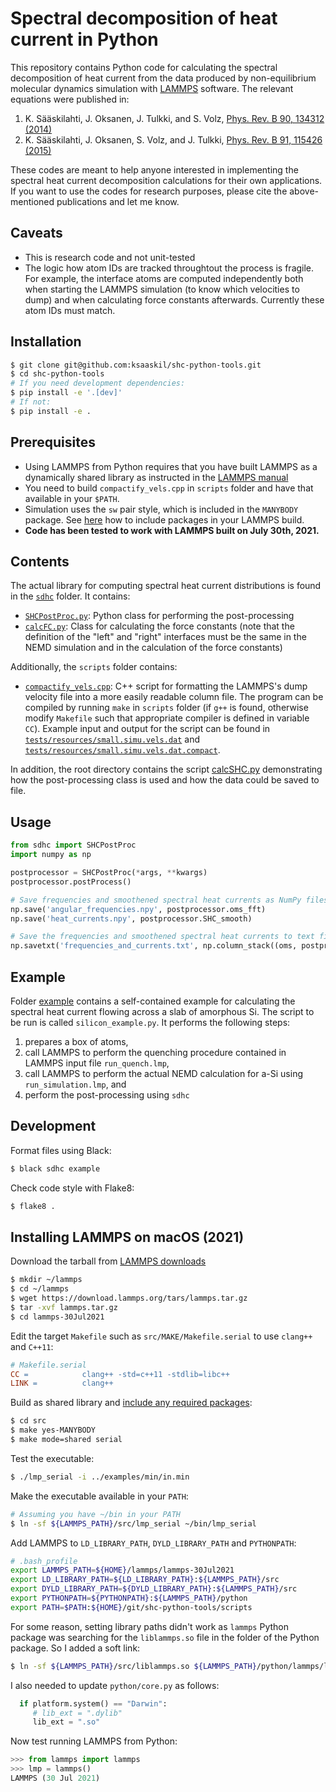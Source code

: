 # Spectral decomposition of heat current in Python

This repository contains Python code for calculating the spectral decomposition of heat current from the data produced by non-equilibrium molecular dynamics simulation with [LAMMPS](http://lammps.sandia.gov) software. The relevant equations were published in:

1) K. Sääskilahti, J. Oksanen, J. Tulkki, and S. Volz, [Phys. Rev. B 90, 134312 (2014)](https://journals.aps.org/prb/abstract/10.1103/PhysRevB.90.134312)
2) K. Sääskilahti, J. Oksanen, S. Volz, and J. Tulkki, [Phys. Rev. B 91, 115426 (2015)](https://journals.aps.org/prb/abstract/10.1103/PhysRevB.92.245411)

These codes are meant to help anyone interested in implementing the spectral heat current decomposition calculations for their own applications. If you want to use the codes for research purposes, please cite the above-mentioned publications and let me know.

## Caveats

- This is research code and not unit-tested
- The logic how atom IDs are tracked throughtout the process is fragile. For example, the interface atoms are computed independently both when starting the LAMMPS simulation (to know which velocities to dump) and when calculating force constants afterwards. Currently these atom IDs must match.

## Installation

```bash
$ git clone git@github.com:ksaaskil/shc-python-tools.git
$ cd shc-python-tools
# If you need development dependencies:
$ pip install -e '.[dev]'
# If not:
$ pip install -e .
```

## Prerequisites

- Using LAMMPS from Python requires that you have built LAMMPS as a dynamically shared library as instructed in the [LAMMPS manual](http://lammps.sandia.gov/doc/Section_python.html)
- You need to build `compactify_vels.cpp` in `scripts` folder and have that available in your `$PATH`.
- Simulation uses the `sw` pair style, which is included in the `MANYBODY` package.
See [here](https://lammps.sandia.gov/doc/Build_package.html) how to include packages in your
LAMMPS build.
- **Code has been tested to work with LAMMPS built on July 30th, 2021.**

## Contents

The actual library for computing spectral heat current distributions is found
in the [`sdhc`](./sdhc) folder. It contains:

- [`SHCPostProc.py`](./sdhc/SHCPostProc.py): Python class for performing the post-processing
- [`calcFC.py`](./sdhc/calcFC.py): Class for calculating the force constants (note that the definition of the "left" and "right" interfaces must be the same in the NEMD simulation and in the calculation of the force constants)

Additionally, the `scripts` folder contains:

- [`compactify_vels.cpp`](./scripts/compactify_vels.cpp): C++ script for formatting the LAMMPS's dump velocity file into a more easily readable column file. The program can be compiled by running `make` in `scripts` folder (if `g++` is found, otherwise modify `Makefile` such that appropriate compiler is defined in variable `CC`). Example input and output for the script can be found in [`tests/resources/small.simu.vels.dat`](./tests/resources/small.simu.vels.dat) and [`tests/resources/small.simu.vels.dat.compact`](./tests/resources/small.simu.vels.dat.compact).

In addition, the root directory contains the script [calcSHC.py](./calcSHC.py) demonstrating how the post-processing class is used and how the data could be saved to file.

## Usage

```python
from sdhc import SHCPostProc
import numpy as np

postprocessor = SHCPostProc(*args, **kwargs)
postprocessor.postProcess()

# Save frequencies and smoothened spectral heat currents as NumPy files
np.save('angular_frequencies.npy', postprocessor.oms_fft)
np.save('heat_currents.npy', postprocessor.SHC_smooth)

# Save the frequencies and smoothened spectral heat currents to text file
np.savetxt('frequencies_and_currents.txt', np.column_stack((oms, postprocessor.SHC_smooth)))
```

## Example

Folder [example](./example) contains a self-contained example for calculating the spectral heat current flowing across a slab of amorphous Si. The script to be run is called `silicon_example.py`. It performs the following steps:

1. prepares a box of atoms,
1. call LAMMPS to perform the quenching procedure contained in LAMMPS input file `run_quench.lmp`,
1. call LAMMPS to perform the actual NEMD calculation for a-Si using `run_simulation.lmp`, and
1. perform the post-processing using `sdhc`

## Development

Format files using Black:

```bash
$ black sdhc example
```

Check code style with Flake8:

```bash
$ flake8 .
```

## Installing LAMMPS on macOS (2021)

Download the tarball from [LAMMPS downloads](https://www.lammps.org/download.html)

```bash
$ mkdir ~/lammps
$ cd ~/lammps
$ wget https://download.lammps.org/tars/lammps.tar.gz
$ tar -xvf lammps.tar.gz
$ cd lammps-30Jul2021
```

Edit the target `Makefile` such as `src/MAKE/Makefile.serial` to use `clang++` and `C++11`:

```Makefile
# Makefile.serial
CC =            clang++ -std=c++11 -stdlib=libc++
LINK =          clang++
```

Build as shared library and [include any required packages](https://docs.lammps.org/Build_package.html):

```bash
$ cd src
$ make yes-MANYBODY
$ make mode=shared serial
```

Test the executable:

```bash
$ ./lmp_serial -i ../examples/min/in.min
```

Make the executable available in your `PATH`:

```bash
# Assuming you have ~/bin in your PATH
$ ln -sf ${LAMMPS_PATH}/src/lmp_serial ~/bin/lmp_serial
```

Add LAMMPS to `LD_LIBRARY_PATH`, `DYLD_LIBRARY_PATH` and `PYTHONPATH`:

```bash
# .bash_profile
export LAMMPS_PATH=${HOME}/lammps/lammps-30Jul2021
export LD_LIBRARY_PATH=${LD_LIBRARY_PATH}:${LAMMPS_PATH}/src
export DYLD_LIBRARY_PATH=${DYLD_LIBRARY_PATH}:${LAMMPS_PATH}/src
export PYTHONPATH=${PYTHONPATH}:${LAMMPS_PATH}/python
export PATH=$PATH:${HOME}/git/shc-python-tools/scripts
```

For some reason, setting library paths didn't work as `lammps` Python package was searching for the `liblammps.so` file in the folder of the Python package. So I added a soft link:

```bash
$ ln -sf ${LAMMPS_PATH}/src/liblammps.so ${LAMMPS_PATH}/python/lammps/liblammps.so
```

I also needed to update `python/core.py` as follows:

```python
  if platform.system() == "Darwin":
     # lib_ext = ".dylib"
     lib_ext = ".so"
```

Now test running LAMMPS from Python:

```python
>>> from lammps import lammps
>>> lmp = lammps()
LAMMPS (30 Jul 2021)
```
